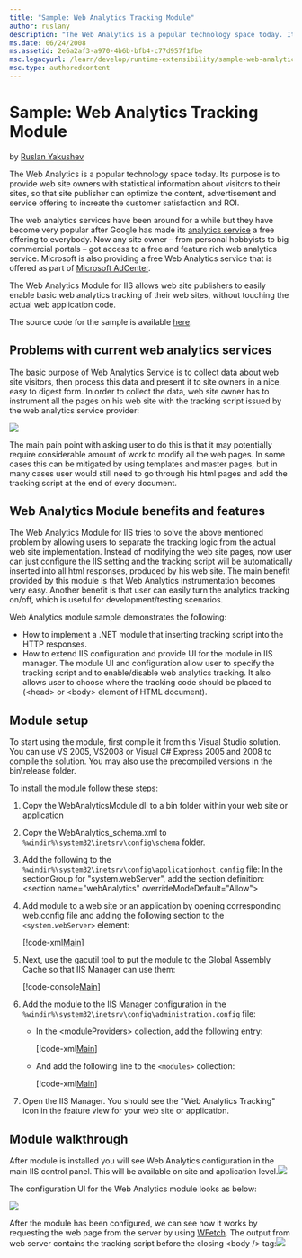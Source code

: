 ```yaml
---
title: "Sample: Web Analytics Tracking Module"
author: ruslany
description: "The Web Analytics is a popular technology space today. Its purpose is to provide web site owners with statistical information about visitors to their sites,..."
ms.date: 06/24/2008
ms.assetid: 2e6a2af3-a970-4b6b-bfb4-c77d957f1fbe
msc.legacyurl: /learn/develop/runtime-extensibility/sample-web-analytics-tracking-module
msc.type: authoredcontent
---
```

Sample: Web Analytics Tracking Module
====================
by [Ruslan Yakushev](https://github.com/ruslany)

The Web Analytics is a popular technology space today. Its purpose is to provide web site owners with statistical information about visitors to their sites, so that site publisher can optimize the content, advertisement and service offering to increate the customer satisfaction and ROI.

The web analytics services have been around for a while but they have become very popular after Google has made its [analytics service](https://www.google.com/analytics) a free offering to everybody. Now any site owner – from personal hobbyists to big commercial portals – got access to a free and feature rich web analytics service. Microsoft is also providing a free Web Analytics service that is offered as part of [Microsoft AdCenter](https://adcenter.microsoft.com/).

The Web Analytics Module for IIS allows web site publishers to easily enable basic web analytics tracking of their web sites, without touching the actual web application code.

The source code for the sample is available [here](sample-web-analytics-tracking-module/_static/sample-web-analytics-tracking-module-480-webanalyticsmodule1.zip "WebAnalyticsModule").

## Problems with current web analytics services

The basic purpose of Web Analytics Service is to collect data about web site visitors, then process this data and present it to site owners in a nice, easy to digest form. In order to collect the data, web site owner has to instrument all the pages on his web site with the tracking script issued by the web analytics service provider:

[![](sample-web-analytics-tracking-module/_static/image2.png)](sample-web-analytics-tracking-module/_static/image1.png)

The main pain point with asking user to do this is that it may potentially require considerable amount of work to modify all the web pages. In some cases this can be mitigated by using templates and master pages, but in many cases user would still need to go through his html pages and add the tracking script at the end of every document.

## Web Analytics Module benefits and features

The Web Analytics Module for IIS tries to solve the above mentioned problem by allowing users to separate the tracking logic from the actual web site implementation. Instead of modifying the web site pages, now user can just configure the IIS setting and the tracking script will be automatically inserted into all html responses, produced by his web site. The main benefit provided by this module is that Web Analytics instrumentation becomes very easy. Another benefit is that user can easily turn the analytics tracking on/off, which is useful for development/testing scenarios.

Web Analytics module sample demonstrates the following:

- How to implement a .NET module that inserting tracking script into the HTTP responses.
- How to extend IIS configuration and provide UI for the module in IIS manager. The module UI and configuration allow user to specify the tracking script and to enable/disable web analytics tracking. It also allows user to choose where the tracking code should be placed to (&lt;head&gt; or &lt;body&gt; element of HTML document).

## Module setup

To start using the module, first compile it from this Visual Studio solution. You can use VS 2005, VS2008 or Visual C# Express 2005 and 2008 to compile the solution. You may also use the precompiled versions in the bin\release folder.

To install the module follow these steps:

1. Copy the WebAnalyticsModule.dll to a bin folder within your web site or application
2. Copy the WebAnalytics\_schema.xml to `%windir%\system32\inetsrv\config\schema` folder.
3. Add the following to the `%windir%\system32\inetsrv\config\applicationhost.config` file: In the sectionGroup for "system.webServer", add the section definition: &lt;section name="webAnalytics" overrideModeDefault="Allow"&gt;
4. Add module to a web site or an application by opening corresponding web.config file and adding the following section to the `<system.webServer>` element:  

    [!code-xml[Main](sample-web-analytics-tracking-module/samples/sample1.xml)]
5. Next, use the gacutil tool to put the module to the Global Assembly Cache so that IIS Manager can use them:  

    [!code-console[Main](sample-web-analytics-tracking-module/samples/sample2.cmd)]
6. Add the module to the IIS Manager configuration in the `%windir%\system32\inetsrv\config\administration.config` file:  

    - In the &lt;moduleProviders&gt; collection, add the following entry:  

        [!code-xml[Main](sample-web-analytics-tracking-module/samples/sample3.xml)]
    - And add the following line to the `<modules>` collection:  

        [!code-xml[Main](sample-web-analytics-tracking-module/samples/sample4.xml)]
7. Open the IIS Manager. You should see the "Web Analytics Tracking" icon in the feature view for your web site or application.

## Module walkthrough

After module is installed you will see Web Analytics configuration in the main IIS control panel. This will be available on site and application level.[![](sample-web-analytics-tracking-module/_static/image4.png)](sample-web-analytics-tracking-module/_static/image3.png)

The configuration UI for the Web Analytics module looks as below:

![](sample-web-analytics-tracking-module/_static/image5.png)

After the module has been configured, we can see how it works by requesting the web page from the server by using [WFetch](https://www.microsoft.com/downloads/details.aspx?FamilyID=b134a806-d50e-4664-8348-da5c17129210&amp;displaylang=en). The output from web server contains the tracking script before the closing &lt;body /&gt; tag:![](sample-web-analytics-tracking-module/_static/image6.png)
